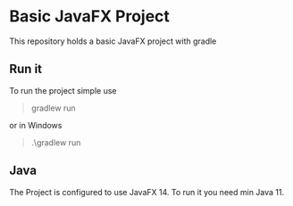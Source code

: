 # Basic JavaFX Project

This repository holds a basic JavaFX project with gradle

## Run it

To run the project simple use

> gradlew run

or in Windows

> .\gradlew run

## Java

The Project is configured to use JavaFX 14. To run it you need min Java 11.
